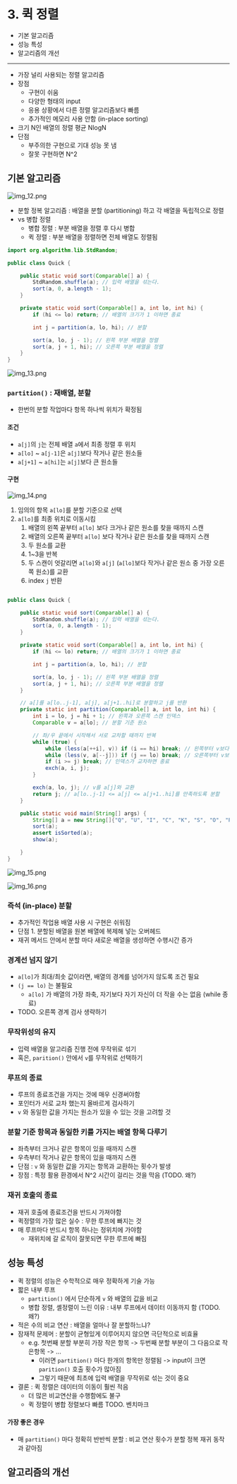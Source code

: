 # 3. 퀵 정렬

- 기본 알고리즘
- 성능 특성
- 알고리즘의 개선

---

- 가장 널리 사용되는 정렬 알고리즘
- 장점
    - 구현이 쉬움
    - 다양한 형태의 input
    - 응용 상황에서 다른 정렬 알고리즘보다 빠름
    - 추가적인 메모리 사용 안함 (in-place sorting)
- 크기 N인 배열의 정렬 평균 NlogN
- 단점
    - 부주의한 구현으로 기대 성능 못 냄
    - 잘못 구현하면 N^2

## 기본 알고리즘

![img_12.png](img_12.png)

- 분할 정복 알고리즘 : 배열을 분할 (partitioning) 하고 각 배열을 독립적으로 정렬
- vs 병합 정렬
    - 병합 정렬 : 부분 배열을 정렬 후 다시 병합
    - 퀵 정렬 : 부분 배열을 정렬하면 전체 배열도 정렬됨

```java
import org.algorithm.lib.StdRandom;

public class Quick {

    public static void sort(Comparable[] a) {
        StdRandom.shuffle(a); // 입력 배열을 섞는다.
        sort(a, 0, a.length - 1);
    }

    private static void sort(Comparable[] a, int lo, int hi) {
        if (hi <= lo) return; // 배열의 크기가 1 이하면 종료

        int j = partition(a, lo, hi); // 분할

        sort(a, lo, j - 1); // 왼쪽 부분 배열을 정렬
        sort(a, j + 1, hi); // 오른쪽 부분 배열을 정렬
    }
}

```

![img_13.png](img_13.png)

### `partition()` : 재배열, 분할

- 한번의 분할 작업마다 항목 하나씩 위치가 확정됨

#### 조건

- `a[j]`의 `j`는 전체 배열 `a`에서 최종 정렬 후 위치
- `a[lo]` ~ `a[j-1]`은 `a[j]`보다 작거나 같은 원소들
- `a[j+1]` ~ `a[hi]`는 `a[j]`보다 큰 원소들

#### 구현

![img_14.png](img_14.png)

1. 임의의 항목 `a[lo]`를 분할 기준으로 선택
2. `a[lo]`를 최종 위치로 이동시킴
    1. 배열의 왼쪽 끝부터 `a[lo]` 보다 크거나 같은 원소를 찾을 때까지 스캔
    2. 배열의 오른쪽 끝부터 `a[lo]` 보다 작거나 같은 원소를 찾을 때까지 스캔
    3. 두 원소를 교환
    4. 1~3을 반복
    5. 두 스캔이 엇갈리면 `a[lo]`와 `a[j]` (`a[lo]`보다 작거나 같은 원소 중 가장 오른쪽 원소)를 교환
    6. index `j` 반환

```java

public class Quick {

    public static void sort(Comparable[] a) {
        StdRandom.shuffle(a); // 입력 배열을 섞는다.
        sort(a, 0, a.length - 1);
    }

    private static void sort(Comparable[] a, int lo, int hi) {
        if (hi <= lo) return; // 배열의 크기가 1 이하면 종료

        int j = partition(a, lo, hi); // 분할

        sort(a, lo, j - 1); // 왼쪽 부분 배열을 정렬
        sort(a, j + 1, hi); // 오른쪽 부분 배열을 정렬
    }

    // a[]를 a[lo..j-1], a[j], a[j+1..hi]로 분할하고 j를 반환
    private static int partition(Comparable[] a, int lo, int hi) {
        int i = lo, j = hi + 1; // 왼쪽과 오른쪽 스캔 인덱스
        Comparable v = a[lo]; // 분할 기준 원소

        // 좌/우 끝에서 시작해서 서로 교차할 때까지 반복
        while (true) {
            while (less(a[++i], v)) if (i == hi) break; // 왼쪽부터 v보다 같거나 큰 원소 찾기
            while (less(v, a[--j])) if (j == lo) break; // 오른쪽부터 v보다 같거나 작은 원소 찾기
            if (i >= j) break; // 인덱스가 교차하면 종료
            exch(a, i, j);
        }

        exch(a, lo, j); // v를 a[j]와 교환
        return j; // a[lo..j-1] <= a[j] <= a[j+1..hi]를 만족하도록 분할
    }

    public static void main(String[] args) {
        String[] a = new String[]{"Q", "U", "I", "C", "K", "S", "O", "R", "T", "E", "X", "A", "M", "P", "L", "E"};
        sort(a);
        assert isSorted(a);
        show(a);

    }
}
```

![img_15.png](img_15.png)

![img_16.png](img_16.png)

### 즉석 (in-place) 분할

- 추가적인 작업용 배열 사용 시 구현은 쉬워짐
- 단점 1. 분할된 배열을 원본 배열에 복제해 넣는 오버헤드
- 재귀 메서드 안에서 분할 마다 새로운 배열을 생성하면 수행시간 증가

### 경계선 넘지 않기

- `a[lo]`가 최대/최솟 값이라면, 배열의 경계를 넘어가지 않도록 조건 필요
- `(j == lo)` 는 불필요
    - `a[lo]` 가 배열의 가장 좌축, 자기보다 자기 자신이 더 작을 수는 없음 (while 종료)
- TODO. 오른쪽 경계 검사 생략하기

### 무작위성의 유지

- 입력 배열을 알고리즘 진행 전에 무작위로 섞기
- 혹은, `parition()` 안에서 `v`를 무작위로 선택하기

### 루프의 종료

- 루프의 종료조건을 가지는 것에 매우 신경써야함
- 포인터가 서로 교차 했는지 올바르게 검사하기
- `v` 와 동일한 값을 가지는 원소가 있을 수 있는 것을 고려할 것

### 분할 기준 항목과 동일한 키를 가지는 배열 항목 다루기

- 좌측부터 크거나 같은 항목이 있을 때까지 스캔
- 우측부터 작거나 같은 항목이 있을 때까지 스캔
- 단점 : `v` 와 동일한 값을 가지는 항목과 교환하는 횟수가 발생
- 장점 : 특정 활용 환경에서 N^2 시간이 걸리는 것을 막음 (TODO. 왜?)

### 재귀 호출의 종료

- 재귀 호출에 종료조건을 반드시 가져야함
- 퀵정렬의 가장 많은 실수 : 무한 루프에 빠지는 것
- 매 루프마다 반드시 항목 하나는 정위치에 가야함
    - 재위치에 갈 로직이 잘못되면 무한 루프에 빠짐

## 성능 특성

- 퀵 정렬의 성능은 수학적으로 매우 정확하게 기술 가능
- 짧은 내부 루프
    - `partition()` 에서 단순하게 `v` 와 배열의 값을 비교
    - 병합 정렬, 셸정렬이 느린 이유 : 내부 루프에서 데이터 이동까지 함 (TODO. 왜?)
- 적은 수의 비교 연산 : 배열을 얼마나 잘 분할하느냐?
- 잠재적 문제머 : 분할이 균형있게 이루어지지 않으면 극단적으로 비효율
    - e.g. 첫번째 분할 부분히 가장 작은 항목 -> 두번째 분할 부분이 그 다음으로 작은항목 -> ...
        - 이러면 `partition()` 마다 한개의 항목만 정렬됨 -> input이 크면 `parition()` 호출 횟수가 많아짐
        - 그렇기 때문에 최초에 입력 배열을 무작위로 섞는 것이 중요
- 결론 : 퀵 정렬은 데이터의 이동이 훨씬 적음
    - 더 많은 비교연산을 수행함에도 불구
    - 퀵 정렬이 병합 정렬보다 빠름 TODO. 벤치마크

#### 가장 좋은 경우

- 매 `partition()` 마다 정확히 반반씩 분할 : 비교 연산 횟수가 분할 정복 재귀 동작과 같아짐

## 알고리즘의 개선